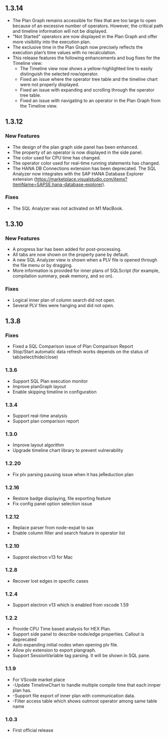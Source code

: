 ## 1.3.14

- The Plan Graph remains accessible for files that are too large to open because of an excessive number of operators. However, the critical path and timeline information will not be displayed.
- "Not Started" operators are now displayed in the Plan Graph and offer more visibility into the execution plan.
- The exclusive time in the Plan Graph now precisely reflects the execution plan’s time values with no recalculation.
- This release features the following enhancements and bug fixes for the Timeline view:
  - The Timeline view now shows a yellow-highlighted line to easily distinguish the selected row/operator.
  - Fixed an issue where the operator tree table and the timeline chart were not properly displayed.
  - Fixed an issue with expanding and scrolling through the operator tree table.
  - Fixed an issue with navigating to an operator in the Plan Graph from the Timeline view.

## 1.3.12

### New Features

- The design of the plan graph side panel has been enhanced.
- The property of an operator is now displayed in the side panel.
- The color used for CPU time has changed.
- The operator color used for real-time running statements has changed.
- The HANA DB Connections extension has been deprecated. The SQL Analyzer now integrates with the SAP HANA Database Explorer extension (https://marketplace.visualstudio.com/items?itemName=SAPSE.hana-database-explorer).

### Fixes

- The SQL Analyzer was not activated on M1 MacBook.

## 1.3.10

### New Features

- A progress bar has been added for post-processing.
- All tabs are now shown on the property pane by default.
- A new SQL Analyzer view is shown when a PLV file is opened through the file menu or by dragging.
- More information is provided for inner plans of SQLScript (for example, compilation summary, peak memory, and so on).

### Fixes

- Logical inner plan of column search did not open.
- Several PLV files were hanging and did not open.

## 1.3.8

### Fixes

- Fixed a SQL Comparison issue of Plan Comparison Report
- Stop/Start automatic data refresh works depends on the status of tab(select/hide/close)

### 1.3.6

- Support SQL Plan execution monitor
- Improve planGraph layout
- Enable skipping timeline in configuration

### 1.3.4

- Support real-time analysis
- Support plan comparison report

### 1.3.0

- Improve layout algorithm
- Upgrade timeline chart library to prevent vulnerability

### 1.2.20

- Fix plv parsing pausing issue when it has jeReduction plan

### 1.2.16

- Restore badge displaying, file exporting feature
- Fix config panel option selection issue

### 1.2.12

- Replace parser from node-expat to sax
- Enable column filter and search feature in operator list

### 1.2.10

- Supprot electron v13 for Mac

### 1.2.8

- Recover lost edges in specific cases

### 1.2.4

- Support electron v13 which is enabled from vscode 1.59

### 1.2.2

- Provide CPU Time based analysis for HEX Plan.
- Support side panel to describe node/edge properties. Callout is deprecated
- Auto expanding initial nodes when opening plv file.
- Allow plv extension to export plangraph.
- Support SessionVariable tag parsing. It will be shown in SQL pane.

### 1.1.9

- For VScode market place
- -Update TimelineChart to handle multiple compile time that each innper plan has.
- -Support file export of inner plan with communication data.
- -Filter access table which shows outmost operator among same table name

### 1.0.3

- First official release
